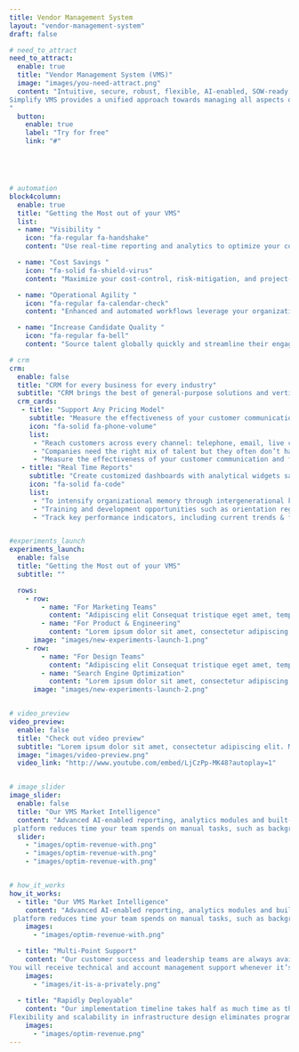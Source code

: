 ```yaml
---
title: Vendor Management System
layout: "vendor-management-system"
draft: false

# need_to_attract
need_to_attract:
  enable: true
  title: "Vendor Management System (VMS)"
  image: "images/you-need-attract.png"
  content: "Intuitive, secure, robust, flexible, AI-enabled, SOW-ready, easy to deploy and use – without compromise.<br><br>
Simplify VMS provides a unified approach towards managing all aspects of non-employee engagement and full support for all elements of agency and Total Talent Management.
"
  button: 
    enable: true
    label: "Try for free"
    link: "#"





# automation
block4column:
  enable: true
  title: "Getting the Most out of your VMS"
  list:
  - name: "Visibility "
    icon: "fa-regular fa-handshake"
    content: "Use real-time reporting and analytics to optimize your contingent workforce spend."

  - name: "Cost Savings "
    icon: "fa-solid fa-shield-virus"
    content: "Maximize your cost-control, risk-mitigation, and project-tracking through our SOW module."

  - name: "Operational Agility "
    icon: "fa-regular fa-calendar-check"
    content: "Enhanced and automated workflows leverage your organization’s talent acquisition, engagement, management, and optimization capabilities."

  - name: "Increase Candidate Quality "
    icon: "fa-regular fa-bell"
    content: "Source talent globally quickly and streamline their engagement experience."

# crm
crm:
  enable: false
  title: "CRM for every business for every industry"
  subtitle: "CRM brings the best of general-purpose solutions and vertical solutions under roof. We’re empowering you to redesign the user interface of the CRM, create"
  crm_cards:
   - title: "Support Any Pricing Model"
     subtitle: "Measure the effectiveness of your customer communication and find the best time and channel to reach out your customers."
     icon: "fa-solid fa-phone-volume"
     list:
      - "Reach customers across every channel: telephone, email, live chat, and social media Utmost enables real-time ."
      - "Companies need the right mix of talent but they often don’t have visibility into how many non-employee workers they have."
      - "Measure the effectiveness of your customer communication and find the best time and channel to reach out your customers."
   - title: "Real Time Reports"
     subtitle: "Create customized dashboards with analytical widgets sales, such as charts, target meters, KPIs, and funnels."
     icon: "fa-solid fa-code"
     list:
      - "To intensify organizational memory through intergenerational knowledge and experience transfer."
      - "Training and development opportunities such as orientation regulation and process management tools are offered."
      - "Track key performance indicators, including current trends & future predictions organizational memory"


#experiments_launch
experiments_launch:
  enable: false
  title: "Getting the Most out of your VMS"
  subtitle: ""

  rows: 
    - row: 
        - name: "For Marketing Teams"
          content: "Adipiscing elit Consequat tristique eget amet, tempus eu at consecttur.Leo facilisi nunc viverra tellus. Ac laoreet sit vel consquat. consectetur adip iscing elit. tempus eu at consecttur."
        - name: "For Product & Engineering"
          content: "Lorem ipsum dolor sit amet, consectetur adipiscing elit. Consequat tristique eget amet, sit vel consquat. consectetur adip iscing elit. tempus eu at consecttur."
      image: "images/new-experiments-launch-1.png"
    - row: 
        - name: "For Design Teams"
          content: "Adipiscing elit Consequat tristique eget amet, tempus eu at consecttur.Leo facilisi nunc viverra tellus. Ac laoreet sit vel consquat. consectetur adip iscing elit. tempus eu at consecttur."
        - name: "Search Engine Optimization"
          content: "Lorem ipsum dolor sit amet, consectetur adipiscing elit. Consequat tristique eget amet, sit vel consquat. consectetur adip iscing elit. tempus eu at consecttur."
      image: "images/new-experiments-launch-2.png"


# video_preview
video_preview:
  enable: false
  title: "Check out video preview"
  subtitle: "Lorem ipsum dolor sit amet, consectetur adipiscing elit. Morbi egestas Werat viverra id et aliquet. vulputate egestas sollicitudin."
  image: "images/video-preview.png"
  video_link: "http://www.youtube.com/embed/LjCzPp-MK48?autoplay=1"


# image_slider
image_slider:
  enable: false
  title: "Our VMS Market Intelligence"
  content: "Advanced AI-enabled reporting, analytics modules and built-in algorithms allow you to identify, develop, and capitalize on labor market inefficiencies.
 platform reduces time your team spends on manual tasks, such as background checks, which are ‘hard-coded’ into the system design."
  slider:
    - "images/optim-revenue-with.png"
    - "images/optim-revenue-with.png"
    - "images/optim-revenue-with.png"


# how_it_works
how_it_works: 
  - title: "Our VMS Market Intelligence"
    content: "Advanced AI-enabled reporting, analytics modules and built-in algorithms allow you to identify, develop, and capitalize on labor market inefficiencies.
 platform reduces time your team spends on manual tasks, such as background checks, which are ‘hard-coded’ into the system design."
    images:
      - "images/optim-revenue-with.png"

  - title: "Multi-Point Support"
    content: "Our customer success and leadership teams are always available to support your inquiries and provide consultation on your most challenging opportunities.
You will receive technical and account management support whenever it’s needed."
    images: 
      - "images/it-is-a-privately.png"
    
  - title: "Rapidly Deployable"
    content: "Our implementation timeline takes half as much time as the industry standard and is configurable in real-time. 
Flexibility and scalability in infrastructure design eliminates programming bottlenecks, rolling out system changes quickly."
    images: 
      - "images/optim-revenue.png"
---
```

